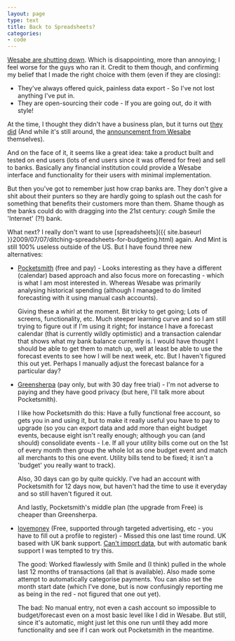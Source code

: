 ```yaml
---
layout: page
type: text
title: Back to Spreadsheets?
categories: 
- code
---
```

[Wesabe are shutting down](http://www.wesabe.com). Which is disappointing, more than annoying; I feel worse for the guys who ran it. Credit to them though, and confirming my belief that I made the right choice with them (even if they are closing):

* They've always offered quick, painless data export - So I've not lost anything I've put in.
* They are open-sourcing their code - If you are going out, do it with style! 

At the time, I thought they didn't have a business plan, but it turns out [they did](http://bankingkismet.wordpress.com/2009/11/25/wesabe-launches-springboard/) (And while it's still around, the [announcement from Wesabe](http://blog.wesabe.com/2009/11/23/introducing-getspringboard-com/) themselves). 

And on the face of it, it seems like a great idea: take a product built and tested on end users (lots of end users since it was offered for free) and sell to banks. Basically any financial institution could provide a Wesabe interface and functionality for their users with minimal implementation.

But then you've got to remember just how crap banks are. They don't give a shit about their punters so they are hardly going to splash out the cash for something that benefits their customers more than them. Shame though as the banks could do with dragging into the 21st century: *cough* Smile the 'Internet' (?!) bank. 

What next? I really don't want to use [spreadsheets]({{ site.baseurl }}2009/07/07/ditching-spreadsheets-for-budgeting.html) again. And Mint is still 100% useless outside of the US. But I have found three new alternatives:

* [Pocketsmith](http://www.pocketsmith.com/) (free and pay) - Looks interesting as they have a different (calendar) based approach and also focus more on forecasting - which is what I am most interested in. Whereas Wesabe was primarily analysing historical spending (although I managed to do limited forecasting with it using manual cash accounts). 

    Giving these a whirl at the moment. Bit tricky to get going; Lots of screens, functionality, etc. Much steeper learning curve and so I am still trying to figure out if I'm using it right; for instance I have a forecast calendar (that is currently wildly optimistic) and a transaction calendar that shows what my bank balance currently is. I would have thought I should be able to get them to match up, well at least be able to use the forecast events to see how I will be next week, etc. But I haven't figured this out yet. Perhaps I manually adjust the forecast balance for a particular day?

* [Greensherpa](http://www.greensherpa.com/) (pay only, but with 30 day free trial) - I'm not adverse to paying and they have good privacy (but here, I'll talk more about Pocketsmith).

    I like how Pocketsmith do this: Have a fully functional free account, so gets you in and using it, but to make it really useful you have to pay to upgrade (so you can export data and add more than eight budget events, because eight isn't really enough; although you can (and should) consolidate events - I.e. If all your utility bills come out on the 1st of every month then group the whole lot as one budget event and match all merchants to this one event. Utility bills tend to be fixed; it isn't a 'budget' you really want to track).

    Also, 30 days can go by quite quickly. I've had an account with Pocketsmith for 12 days now, but haven't had the time to use it everyday and so still haven't figured it out. 

    And lastly, Pocketsmith's middle plan (the upgrade from Free) is cheaper than Greensherpa.

* [lovemoney](https://www.lovemoney.com/onlinebanking/) (Free, supported through targeted advertising, etc - you have to fill out a profile to register) - Missed this one last time round. UK based with UK bank support. [Can't import data](http://www.lovemoney.com/feedback/onlinebanking/thread/128585/wesabe-exodus), but with automatic bank support I was tempted to try this. 

    The good: Worked flawlessly with Smile and (I think) pulled in the whole last 12 months of transactions (all that is available). Also made some attempt to automatically categorise payments. You can also set the month start date (which I've done, but is now confusingly reporting me as being in the red - not figured that one out yet).

    The bad: No manual entry, not even a cash account so impossible to budget/forecast even on a most basic level like I did in Wesabe. But still, since it's automatic, might just let this one run until they add more functionality and see if I can work out Pocketsmith in the meantime. 
